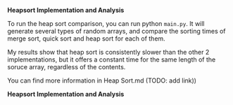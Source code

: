 **Heapsort Implementation and Analysis**

To run the heap sort comparison, you can run python `main.py`. It will generate several types of random arrays, and compare the sorting times of merge sort, quick sort and heap sort for each of them.

My results show that heap sort is consistently slower than the other 2 implementations, but it offers a constant time for the same length of the soruce array, regardless of the contents.

You can find more information in Heap Sort.md (TODO: add link))

**Heapsort Implementation and Analysis**
